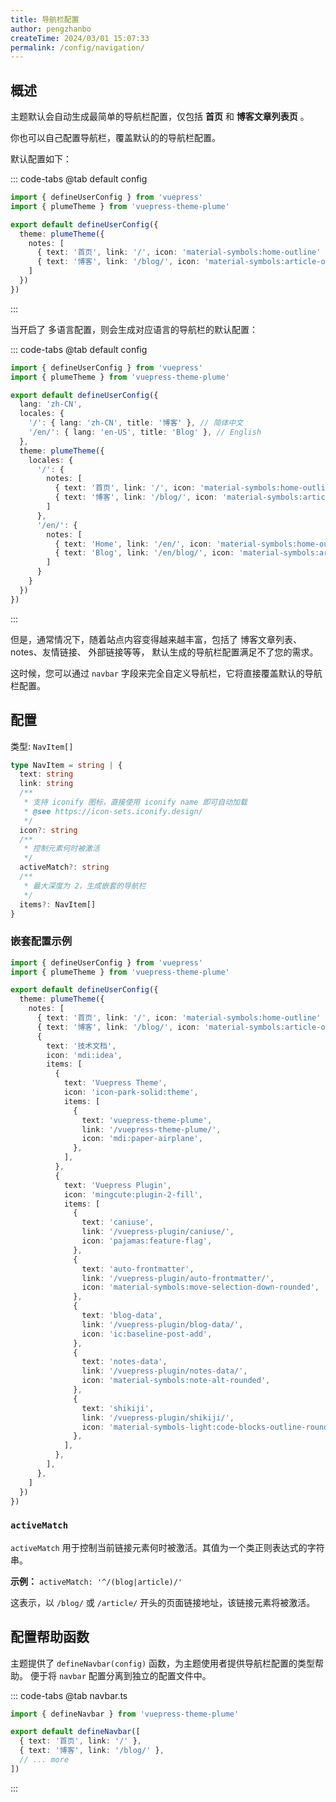 ```yaml
---
title: 导航栏配置
author: pengzhanbo
createTime: 2024/03/01 15:07:33
permalink: /config/navigation/
---
```


## 概述

主题默认会自动生成最简单的导航栏配置，仅包括 **首页** 和 **博客文章列表页** 。

你也可以自己配置导航栏，覆盖默认的的导航栏配置。

默认配置如下：

::: code-tabs
@tab default config
```ts
import { defineUserConfig } from 'vuepress'
import { plumeTheme } from 'vuepress-theme-plume'

export default defineUserConfig({
  theme: plumeTheme({
    notes: [
      { text: '首页', link: '/', icon: 'material-symbols:home-outline' },
      { text: '博客', link: '/blog/', icon: 'material-symbols:article-outline' },
    ]
  })
})
```
:::

当开启了 多语言配置，则会生成对应语言的导航栏的默认配置：

::: code-tabs
@tab default config
```ts
import { defineUserConfig } from 'vuepress'
import { plumeTheme } from 'vuepress-theme-plume'

export default defineUserConfig({
  lang: 'zh-CN',
  locales: {
    '/': { lang: 'zh-CN', title: '博客' }, // 简体中文
    '/en/': { lang: 'en-US', title: 'Blog' }, // English
  },
  theme: plumeTheme({
    locales: {
      '/': {
        notes: [
          { text: '首页', link: '/', icon: 'material-symbols:home-outline' },
          { text: '博客', link: '/blog/', icon: 'material-symbols:article-outline' },
        ]
      },
      '/en/': {
        notes: [
          { text: 'Home', link: '/en/', icon: 'material-symbols:home-outline' },
          { text: 'Blog', link: '/en/blog/', icon: 'material-symbols:article-outline' },
        ]
      }
    }
  })
})
```
:::

但是，通常情况下，随着站点内容变得越来越丰富，包括了 博客文章列表、notes、友情链接、 外部链接等等，
默认生成的导航栏配置满足不了您的需求。

这时候，您可以通过 `navbar` 字段来完全自定义导航栏，它将直接覆盖默认的导航栏配置。

## 配置

类型: `NavItem[]`

```ts
type NavItem = string | {
  text: string
  link: string
  /**
   * 支持 iconify 图标，直接使用 iconify name 即可自动加载
   * @see https://icon-sets.iconify.design/
   */
  icon?: string
  /**
   * 控制元素何时被激活
   */
  activeMatch?: string
  /**
   * 最大深度为 2，生成嵌套的导航栏
   */
  items?: NavItem[]
}
```

### 嵌套配置示例

```ts
import { defineUserConfig } from 'vuepress'
import { plumeTheme } from 'vuepress-theme-plume'

export default defineUserConfig({
  theme: plumeTheme({
    notes: [
      { text: '首页', link: '/', icon: 'material-symbols:home-outline' },
      { text: '博客', link: '/blog/', icon: 'material-symbols:article-outline' },
      {
        text: '技术文档',
        icon: 'mdi:idea',
        items: [
          {
            text: 'Vuepress Theme',
            icon: 'icon-park-solid:theme',
            items: [
              {
                text: 'vuepress-theme-plume',
                link: '/vuepress-theme-plume/',
                icon: 'mdi:paper-airplane',
              },
            ],
          },
          {
            text: 'Vuepress Plugin',
            icon: 'mingcute:plugin-2-fill',
            items: [
              {
                text: 'caniuse',
                link: '/vuepress-plugin/caniuse/',
                icon: 'pajamas:feature-flag',
              },
              {
                text: 'auto-frontmatter',
                link: '/vuepress-plugin/auto-frontmatter/',
                icon: 'material-symbols:move-selection-down-rounded',
              },
              {
                text: 'blog-data',
                link: '/vuepress-plugin/blog-data/',
                icon: 'ic:baseline-post-add',
              },
              {
                text: 'notes-data',
                link: '/vuepress-plugin/notes-data/',
                icon: 'material-symbols:note-alt-rounded',
              },
              {
                text: 'shikiji',
                link: '/vuepress-plugin/shikiji/',
                icon: 'material-symbols-light:code-blocks-outline-rounded',
              },
            ],
          },
        ],
      },
    ]
  })
})
```

### `activeMatch`

`activeMatch` 用于控制当前链接元素何时被激活。其值为一个类正则表达式的字符串。

**示例：** `activeMatch: '^/(blog|article)/'`

这表示，以 `/blog/` 或 `/article/` 开头的页面链接地址，该链接元素将被激活。

## 配置帮助函数

主题提供了 `defineNavbar(config)` 函数，为主题使用者提供导航栏配置的类型帮助。
便于将 `navbar` 配置分离到独立的配置文件中。

::: code-tabs
@tab navbar.ts
```ts
import { defineNavbar } from 'vuepress-theme-plume'

export default defineNavbar([
  { text: '首页', link: '/' },
  { text: '博客', link: '/blog/' },
  // ... more
])
```
:::
